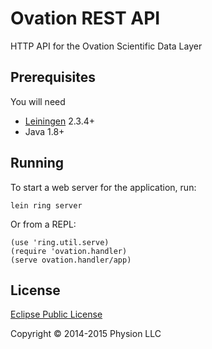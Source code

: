 # Ovation REST API

HTTP API for the Ovation Scientific Data Layer

## Prerequisites

You will need 

* [Leiningen][1] 2.3.4+
* Java 1.8+

[1]: https://github.com/technomancy/leiningen

## Running

To start a web server for the application, run:

    lein ring server

Or from a REPL:

    (use 'ring.util.serve)
    (require 'ovation.handler)
    (serve ovation.handler/app)

## License

[Eclipse Public License](https://www.eclipse.org/legal/epl-v10.html)

Copyright © 2014-2015 Physion LLC
